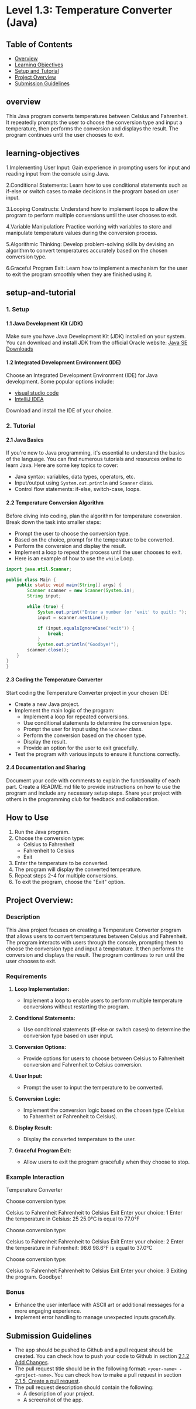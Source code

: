 # Level 1.3: Temperature Converter (Java)

## Table of Contents

- [Overview](#overview)
- [Learning Objectives](#learning-objectives)
- [Setup and Tutorial](#setup-and-tutorial)
- [Project Overview](#project-overview)
- [Submission Guidelines](#submission-guidelines)



## overview

This Java program converts temperatures between Celsius and Fahrenheit. It repeatedly prompts the user to choose the conversion type and input a temperature, then performs the conversion and displays the result. The program continues until the user chooses to exit.

## learning-objectives

1.Implementing User Input: Gain experience in prompting users for input and reading input from the console using Java.

2.Conditional Statements: Learn how to use conditional statements such as if-else or switch cases to make decisions in the program based on user input.

3.Looping Constructs: Understand how to implement loops to allow the program to perform multiple conversions until the user chooses to exit.

4.Variable Manipulation: Practice working with variables to store and manipulate temperature values during the conversion process.

5.Algorithmic Thinking: Develop problem-solving skills by devising an algorithm to convert temperatures accurately based on the chosen conversion type.

6.Graceful Program Exit: Learn how to implement a mechanism for the user to exit the program smoothly when they are finished using it.


## setup-and-tutorial

### 1. Setup

#### 1.1 Java Development Kit (JDK)

Make sure you have Java Development Kit (JDK) installed on your system. You can download and install JDK from the official Oracle website: [Java SE Downloads](https://www.oracle.com/java/technologies/javase-downloads.html)

#### 1.2 Integrated Development Environment (IDE)

Choose an Integrated Development Environment (IDE) for Java development. Some popular options include:
- [visual studio code](https://code.visualstudio.com)
- [IntelliJ IDEA](https://www.jetbrains.com/idea/)

Download and install the IDE of your choice.

### 2. Tutorial

#### 2.1 Java Basics

If you're new to Java programming, it's essential to understand the basics of the language. You can find numerous tutorials and resources online to learn Java. Here are some key topics to cover:
- Java syntax: variables, data types, operators, etc.
- Input/output using `System.out.println` and `Scanner` class.
- Control flow statements: if-else, switch-case, loops.

#### 2.2 Temperature Conversion Algorithm

Before diving into coding, plan the algorithm for temperature conversion. Break down the task into smaller steps:
- Prompt the user to choose the conversion type.
- Based on the choice, prompt for the temperature to be converted.
- Perform the conversion and display the result.
- Implement a loop to repeat the process until the user chooses to exit.
- Here is an example of how to use the `while` Loop.
```java
import java.util.Scanner;

public class Main {
    public static void main(String[] args) {
        Scanner scanner = new Scanner(System.in);
        String input;

        while (true) {
            System.out.print("Enter a number (or 'exit' to quit): ");
            input = scanner.nextLine();

            if (input.equalsIgnoreCase("exit")) {
                break;
            }
            System.out.println("Goodbye!");
        scanner.close();
    }
}
}
```

#### 2.3 Coding the Temperature Converter

Start coding the Temperature Converter project in your chosen IDE:
- Create a new Java project.
- Implement the main logic of the program:
  - Implement a loop for repeated conversions.
  - Use conditional statements to determine the conversion type.
  - Prompt the user for input using the `Scanner` class.
  - Perform the conversion based on the chosen type.
  - Display the result.
  - Provide an option for the user to exit gracefully.
- Test the program with various inputs to ensure it functions correctly.


#### 2.4 Documentation and Sharing

Document your code with comments to explain the functionality of each part. Create a README.md file to provide instructions on how to use the program and include any necessary setup steps. Share your project with others in the programming club for feedback and collaboration.


## How to Use

1. Run the Java program.
2. Choose the conversion type:
    - Celsius to Fahrenheit
    - Fahrenheit to Celsius
    - Exit
3. Enter the temperature to be converted.
4. The program will display the converted temperature.
5. Repeat steps 2-4 for multiple conversions.
6. To exit the program, choose the "Exit" option.

## Project Overview:

### Description

This Java project focuses on creating a Temperature Converter program that allows users to convert temperatures between Celsius and Fahrenheit. The program interacts with users through the console, prompting them to choose the conversion type and input a temperature. It then performs the conversion and displays the result. The program continues to run until the user chooses to exit.

### Requirements

1. **Loop Implementation:**
   - Implement a loop to enable users to perform multiple temperature conversions without restarting the program.

2. **Conditional Statements:**
   - Use conditional statements (if-else or switch cases) to determine the conversion type based on user input.

3. **Conversion Options:**
   - Provide options for users to choose between Celsius to Fahrenheit conversion and Fahrenheit to Celsius conversion.

4. **User Input:**
   - Prompt the user to input the temperature to be converted.

5. **Conversion Logic:**
   - Implement the conversion logic based on the chosen type (Celsius to Fahrenheit or Fahrenheit to Celsius).

6. **Display Result:**
   - Display the converted temperature to the user.

7. **Graceful Program Exit:**
   - Allow users to exit the program gracefully when they choose to stop.

### Example Interaction
Temperature Converter

Choose conversion type:

Celsius to Fahrenheit
Fahrenheit to Celsius
Exit
Enter your choice: 1
Enter the temperature in Celsius: 25
25.0°C is equal to 77.0°F

Choose conversion type:

Celsius to Fahrenheit
Fahrenheit to Celsius
Exit
Enter your choice: 2
Enter the temperature in Fahrenheit: 98.6
98.6°F is equal to 37.0°C

Choose conversion type:

Celsius to Fahrenheit
Fahrenheit to Celsius
Exit
Enter your choice: 3
Exiting the program. Goodbye!

### Bonus

- Enhance the user interface with ASCII art or additional messages for a more engaging experience.
- Implement error handling to manage unexpected inputs gracefully.


## Submission Guidelines

- The app should be pushed to Github and a pull request should be created. You can check how to push your code to Github in section [2.1.2 Add Changes](https://github.com/Programming-Club-IAU/git-and-github#212-add-changes).
- The pull request title should be in the following format: `<your-name> - <project-name>`. You can check how to make a pull request in section [2.1.5. Create a pull request](ttps://github.com/Programming-Club-IAU/git-and-github#215-create-a-pull-request).
- The pull request description should contain the following:
  - A description of your project.
  - A screenshot of the app.